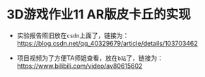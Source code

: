 # 3D游戏作业11 AR版皮卡丘的实现


* 实验报告照旧放在`csdn`上面了，链接为：
  <https://blog.csdn.net/qq_40329679/article/details/103703462>

* 项目视频为了方便TA师姐查看，放在`b站`了，链接为：
  <https://www.bilibili.com/video/av80615602>

